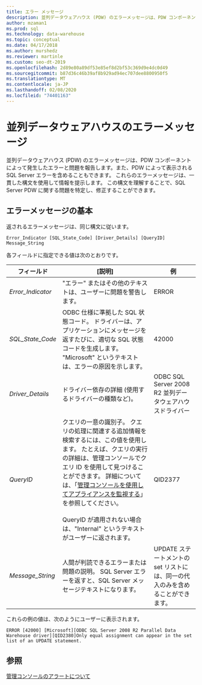 ```yaml
---
title: エラー メッセージ
description: 並列データウェアハウス (PDW) のエラーメッセージは、PDW コンポーネントによって発生したエラーと問題を報告します。また、PDW によって表示される SQL Server エラーを含めることもできます。 これらのエラーメッセージは、一貫した構文を使用して情報を提示します。 この構文を理解することで、問題を特定して修正することができます。
author: mzaman1
ms.prod: sql
ms.technology: data-warehouse
ms.topic: conceptual
ms.date: 04/17/2018
ms.author: murshedz
ms.reviewer: martinle
ms.custom: seo-dt-2019
ms.openlocfilehash: 2d89e80a89df53e85ef8d2bf53c369d9e4dc0d49
ms.sourcegitcommit: b87d36c46b39af8b929ad94ec707dee8800950f5
ms.translationtype: MT
ms.contentlocale: ja-JP
ms.lasthandoff: 02/08/2020
ms.locfileid: "74401163"
---
```

# <a name="error-messages-in-parallel-data-warehouse"></a>並列データウェアハウスのエラーメッセージ

並列データウェアハウス (PDW) のエラーメッセージは、PDW コンポーネントによって発生したエラーと問題を報告します。また、PDW によって表示される SQL Server エラーを含めることもできます。 これらのエラーメッセージは、一貫した構文を使用して情報を提示します。 この構文を理解することで、SQL Server PDW に関する問題を特定し、修正することができます。  
  
## <a name="Basics"></a>エラーメッセージの基本  
返されるエラーメッセージは、同じ構文に従います。  
  
`Error_Indicator [SQL_State_Code] [Driver_Details] [QueryID] Message_String`  
  
各フィールドに指定できる値は次のとおりです。  
  
|フィールド|[説明]|例|  
|---------|---------------|-----------|  
|*Error_Indicator*|"エラー" またはその他のテキストは、ユーザーに問題を警告します。|ERROR|  
|*SQL_State_Code*|ODBC 仕様に準拠した SQL 状態コード。 ドライバーは、アプリケーションにメッセージを返すたびに、適切な SQL 状態コードを生成します。 "Microsoft" というテキストは、エラーの原因を示します。|42000|  
|*Driver_Details*|ドライバー依存の詳細 (使用するドライバーの種類など)。|ODBC SQL Server 2008 R2 並列データウェアハウスドライバー|  
|*QueryID*|クエリの一意の識別子。 クエリの処理に関連する追加情報を検索するには、この値を使用します。 たとえば、クエリの実行の詳細は、管理コンソールでクエリ ID を使用して見つけることができます。 詳細については、「[管理コンソールを使用してアプライアンスを監視する](monitor-the-appliance-by-using-the-admin-console.md)」を参照してください。<br /><br />QueryID が適用されない場合は、"Internal" というテキストがユーザーに返されます。|QID2377|  
|*Message_String*|人間が判読できるエラーまたは問題の説明。 SQL Server エラーを返すと、SQL Server メッセージテキストになります。|UPDATE ステートメントの set リストには、同一の代入のみを含めることができます。|  
  
これらの例の値は、次のようにユーザーに表示されます。  
  
`ERROR [42000] [Microsoft][ODBC SQL Server 2008 R2 Parallel Data Warehouse driver][QID2380]Only equal assignment can appear in the set list of an UPDATE statement.`  
  
## <a name="see-also"></a>参照  
<!-- MISSING LINKS 
[Common Metadata Query Examples &#40;SQL Server PDW&#41;](../sqlpdw/common-metadata-query-examples-sql-server-pdw.md)  
-->
[管理コンソールのアラートについて](understanding-admin-console-alerts.md)  
  
